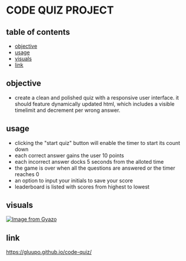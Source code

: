 # CODE QUIZ PROJECT

## table of contents
- [objective](objective)
- [usage](usage)
- [visuals](visuals)
- [link](link)
## objective
- create a clean and polished quiz with a responsive user interface. it should feature dynamically updated html, which includes a visible timelimit and decrement per wrong answer. 

## usage
- clicking the "start quiz" button will enable the timer to start its count down
- each correct answer gains the user 10 points
- each incorrect answer docks 5 seconds from the alloted time
- the game is over when all the questions are answered or the timer reaches 0
- an option to input your initials to save your score
- leaderboard is listed with scores from highest to lowest

## visuals
[![Image from Gyazo](https://i.gyazo.com/4c794e765e143c258ba84024ed314bc3.gif)](https://gyazo.com/4c794e765e143c258ba84024ed314bc3)

## link
https://gluupo.github.io/code-quiz/